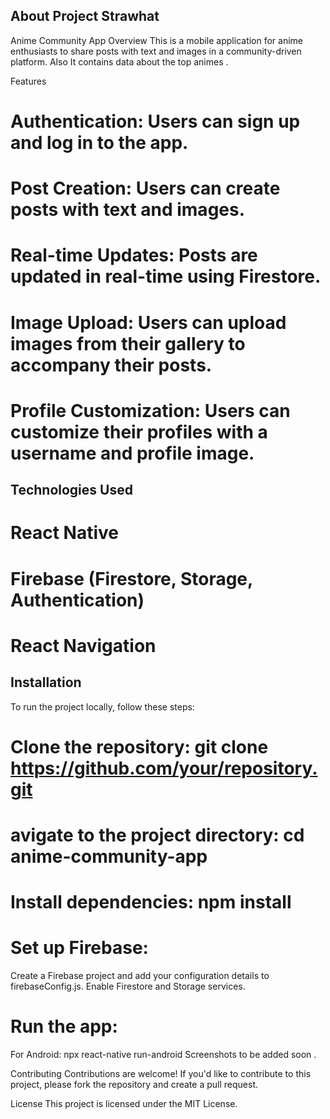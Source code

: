 ## About Project Strawhat
Anime Community App
Overview
This is a mobile application for anime enthusiasts to share posts with text and images in a community-driven platform. Also It contains data about the top animes .

Features
# Authentication: Users can sign up and log in to the app.
# Post Creation: Users can create posts with text and images.
# Real-time Updates: Posts are updated in real-time using Firestore.
# Image Upload: Users can upload images from their gallery to accompany their posts.
# Profile Customization: Users can customize their profiles with a username and profile image.
## Technologies Used
# React Native
# Firebase (Firestore, Storage, Authentication)
# React Navigation
## Installation
To run the project locally, follow these steps:

# Clone the repository: git clone https://github.com/your/repository.git
# avigate to the project directory: cd anime-community-app
# Install dependencies: npm install
# Set up Firebase:
Create a Firebase project and add your configuration details to firebaseConfig.js.
Enable Firestore and Storage services.
# Run the app:
For Android: npx react-native run-android
Screenshots to be added soon .


Contributing
Contributions are welcome! If you'd like to contribute to this project, please fork the repository and create a pull request.

License
This project is licensed under the MIT License.
